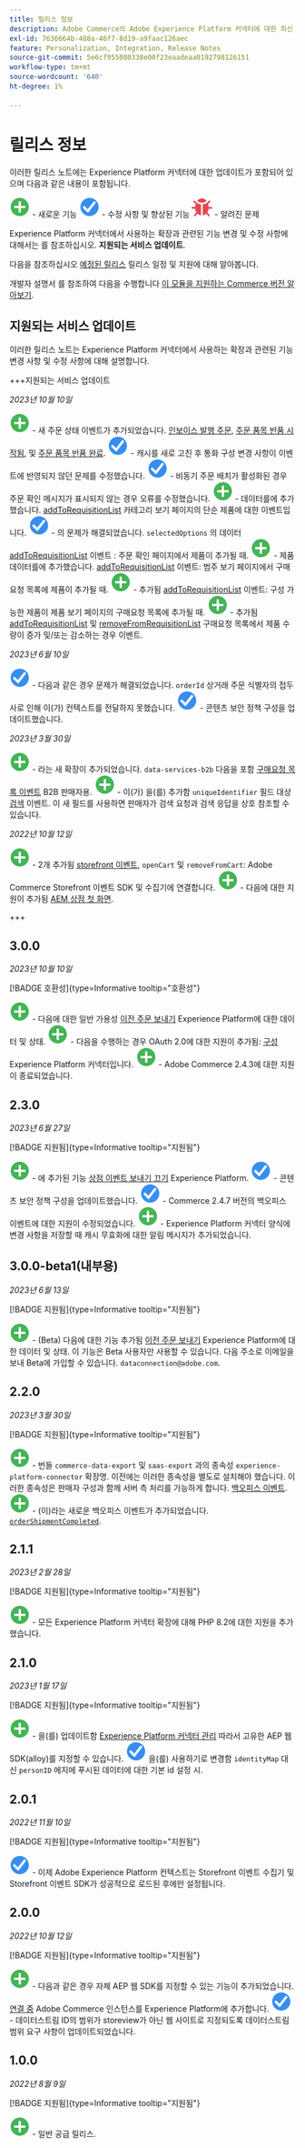 ```yaml
---
title: 릴리스 정보
description: Adobe Commerce의 Adobe Experience Platform 커넥터에 대한 최신 릴리스 정보입니다.
exl-id: 7636664b-488a-46f7-8d19-a9faac126aec
feature: Personalization, Integration, Release Notes
source-git-commit: 5e6cf955080338e00f23eaadeaa0192798126151
workflow-type: tm+mt
source-wordcount: '640'
ht-degree: 1%

---
```


# 릴리스 정보

이러한 릴리스 노트에는 Experience Platform 커넥터에 대한 업데이트가 포함되어 있으며 다음과 같은 내용이 포함됩니다.

![신규](../assets/new.svg) - 새로운 기능
![수정](../assets/fix.svg) - 수정 사항 및 향상된 기능
![버그](../assets/bug.svg) - 알려진 문제

Experience Platform 커넥터에서 사용하는 확장과 관련된 기능 변경 및 수정 사항에 대해서는 를 참조하십시오. **지원되는 서비스 업데이트**.

다음을 참조하십시오 [예정된 릴리스](https://experienceleague.adobe.com/docs/commerce-operations/release/planning/schedule.html) 릴리스 일정 및 지원에 대해 알아봅니다.

개발자 설명서 를 참조하여 다음을 수행합니다 [이 모듈을 지원하는 Commerce 버전 알아보기](https://experienceleague.adobe.com/docs/commerce-operations/release/product-availability.html).

## 지원되는 서비스 업데이트

이러한 릴리스 노트는 Experience Platform 커넥터에서 사용하는 확장과 관련된 기능 변경 사항 및 수정 사항에 대해 설명합니다.

+++지원되는 서비스 업데이트

_2023년 10월 10일_

![신규](../assets/new.svg) - 새 주문 상태 이벤트가 추가되었습니다. [인보이스 발행 주문](events.md#orderinvoiced), [주문 품목 반품 시작됨](events.md#orderitemsreturninitiated), 및 [주문 품목 반품 완료](events.md#orderitemreturncompleted).
![수정](../assets/fix.svg) - 캐시를 새로 고친 후 통화 구성 변경 사항이 이벤트에 반영되지 않던 문제를 수정했습니다.
![수정](../assets/fix.svg) - 비동기 주문 배치가 활성화된 경우 주문 확인 메시지가 표시되지 않는 경우 오류를 수정했습니다.
![신규](../assets/new.svg) - 데이터를에 추가했습니다. [addToRequisitionList](events.md#addtorequisitionlist) 카테고리 보기 페이지의 단순 제품에 대한 이벤트입니다.
![수정](../assets/fix.svg) - 의 문제가 해결되었습니다. `selectedOptions` 의 데이터 [addToRequisitionList](events.md#addtorequisitionlist) 이벤트 : 주문 확인 페이지에서 제품이 추가될 때.
![신규](../assets/new.svg) - 제품 데이터를에 추가했습니다. [addToRequisitionList](events.md#addtorequisitionlist) 이벤트: 범주 보기 페이지에서 구매요청 목록에 제품이 추가될 때.
![신규](../assets/new.svg) - 추가됨 [addToRequisitionList](events.md#addtorequisitionlist) 이벤트: 구성 가능한 제품이 제품 보기 페이지의 구매요청 목록에 추가될 때.
![신규](../assets/new.svg) - 추가됨 [addToRequisitionList](events.md#addtorequisitionlist) 및 [removeFromRequisitionList](events.md#removefromrequisitionlist) 구매요청 목록에서 제품 수량이 증가 및/또는 감소하는 경우 이벤트.

_2023년 6월 10일_

![수정](../assets/fix.svg) - 다음과 같은 경우 문제가 해결되었습니다. `orderId` 상거래 주문 식별자의 접두사로 인해 이(가) 컨텍스트를 전달하지 못했습니다.
![수정](../assets/fix.svg) - 콘텐츠 보안 정책 구성을 업데이트했습니다.

_2023년 3월 30일_

![신규](../assets/new.svg) - 라는 새 확장이 추가되었습니다. `data-services-b2b` 다음을 포함 [구매요청 목록 이벤트](events.md#b2b-events) B2B 판매자용.
![신규](../assets/new.svg) - 이(가) 을(를) 추가함 `uniqueIdentifier` 필드 대상 [검색](events.md#search-events) 이벤트. 이 새 필드를 사용하면 판매자가 검색 요청과 검색 응답을 상호 참조할 수 있습니다.

_2022년 10월 12일_

![신규](../assets/new.svg) - 2개 추가됨 [storefront 이벤트](events.md), `openCart` 및 `removeFromCart`: Adobe Commerce Storefront 이벤트 SDK 및 수집기에 연결합니다.
![신규](../assets/new.svg) - 다음에 대한 지원이 추가됨 [AEM 상점 첫 화면](overview.md#aem-support).

+++

## 3.0.0

_2023년 10월 10일_

[!BADGE 호환성]{type=Informative tooltip="호환성"}

![신규](../assets/new.svg) - 다음에 대한 일반 가용성 [이전 주문 보내기](connect-data.md#send-historical-order-data) Experience Platform에 대한 데이터 및 상태.
![신규](../assets/new.svg) - 다음을 수행하는 경우 OAuth 2.0에 대한 지원이 추가됨: [구성](connect-data.md#connect-commerce-data-to-adobe-experience-platform) Experience Platform 커넥터입니다.
![신규](../assets/new.svg) - Adobe Commerce 2.4.3에 대한 지원이 종료되었습니다.

## 2.3.0

_2023년 6월 27일_

[!BADGE 지원됨]{type=Informative tooltip="지원됨"}

![신규](../assets/new.svg) - 에 추가된 기능 [상점 이벤트 보내기 끄기](connect-data.md#data-collection) Experience Platform.
![수정](../assets/fix.svg) - 콘텐츠 보안 정책 구성을 업데이트했습니다.
![수정](../assets/fix.svg) - Commerce 2.4.7 버전의 백오피스 이벤트에 대한 지원이 수정되었습니다.
![신규](../assets/new.svg) - Experience Platform 커넥터 양식에 변경 사항을 저장할 때 캐시 무효화에 대한 알림 메시지가 추가되었습니다.


## 3.0.0-beta1(내부용)

_2023년 6월 13일_

[!BADGE 지원됨]{type=Informative tooltip="지원됨"}

![신규](../assets/new.svg) - (Beta) 다음에 대한 기능 추가됨 [이전 주문 보내기](connect-data.md#beta-send-historical-order-data) Experience Platform에 대한 데이터 및 상태. 이 기능은 Beta 사용자만 사용할 수 있습니다. 다음 주소로 이메일을 보내 Beta에 가입할 수 있습니다. `dataconnection@adobe.com`.

## 2.2.0

_2023년 3월 30일_

[!BADGE 지원됨]{type=Informative tooltip="지원됨"}

![신규](../assets/new.svg) - 번들 `commerce-data-export` 및 `saas-export` 과의 종속성 `experience-platform-connector` 확장명. 이전에는 이러한 종속성을 별도로 설치해야 했습니다. 이러한 종속성은 판매자 구성과 함께 서버 측 처리를 가능하게 합니다. [백오피스 이벤트](events.md#back-office-events).
![신규](../assets/new.svg) - (이)라는 새로운 백오피스 이벤트가 추가되었습니다. [`orderShipmentCompleted`](events.md#ordershipmentcompleted).

## 2.1.1

_2023년 2월 28일_

[!BADGE 지원됨]{type=Informative tooltip="지원됨"}

![신규](../assets/new.svg) - 모든 Experience Platform 커넥터 확장에 대해 PHP 8.2에 대한 지원을 추가했습니다.

## 2.1.0

_2023년 1월 17일_

[!BADGE 지원됨]{type=Informative tooltip="지원됨"}

![신규](../assets/new.svg) - 을(를) 업데이트함 [Experience Platform 커넥터 관리](connect-data.md) 따라서 고유한 AEP 웹 SDK(alloy)를 지정할 수 있습니다.
![수정](../assets/fix.svg) 을(를) 사용하기로 변경함 `identityMap` 대신 `personID` 에지에 푸시된 데이터에 대한 기본 id 설정 시.

## 2.0.1

_2022년 11월 10일_

[!BADGE 지원됨]{type=Informative tooltip="지원됨"}

![수정](../assets/fix.svg) - 이제 Adobe Experience Platform 컨텍스트는 Storefront 이벤트 수집기 및 Storefront 이벤트 SDK가 성공적으로 로드된 후에만 설정됩니다.

## 2.0.0

_2022년 10월 12일_

[!BADGE 지원됨]{type=Informative tooltip="지원됨"}

![신규](../assets/new.svg) - 다음과 같은 경우 자체 AEP 웹 SDK를 지정할 수 있는 기능이 추가되었습니다. [연결 중](connect-data.md) Adobe Commerce 인스턴스를 Experience Platform에 추가합니다.
![수정](../assets/fix.svg) - 데이터스트림 ID의 범위가 storeview가 아닌 웹 사이트로 지정되도록 데이터스트림 범위 요구 사항이 업데이트되었습니다.

## 1.0.0

_2022년 8월 9일_

[!BADGE 지원됨]{type=Informative tooltip="지원됨"}

![신규](../assets/new.svg) - 일반 공급 릴리스.
